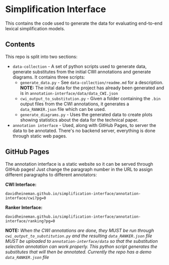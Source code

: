 # Simplification Interface
This contains the code used to generate the data for evaluating end-to-end lexical simplification models.

## Contents
This repo is split into two sections:
- `data-collection` - A set of python scripts used to generate data, generate substitutes from the initial CWI annotations and generate diagrams. It contains three scripts:
    - `generate_data.py` - See `data-collection/readme.md` for a description. **NOTE:** The inital data for the project has already been generated and is in `annotation-interface/data/data_CWI.json`
    - `cwi_output_to_substitution.py` - Given a folder containing the `.bin` output files from the CWI annotations, it generates a `data_RANKER.json` file which can be used.
    - `generate_diagrams.py` - Uses the generated data to create plots showing statistics about the data for the technical paper.
- `annotation interface` - Used, along with GitHub Pages, to server the data to be annotated. There's no backend server, everything is done through static web pages.

## GitHub Pages
The annotation interface is a static website so it can be served through GitHub pages! Just change the paragraph number in the URL to assign different paragraphs to different annotators:

**CWI Interface:** 

    davidheineman.github.io/simplification-interface/annotation-interface/cwi?pg=0

**Ranker Interface:** 

    davidheineman.github.io/simplification-interface/annotation-interface/ranking?pg=0

**NOTE:** *When the CWI annotations are done, they MUST be run through `cwi_output_to_substitution.py` and the resulting `data_RANKER.json` file MUST be uploaded to `annotation-interface/data` so that the substitution selection annotation can work properly. This python script generates the substitutes that will then be annotated. Currently the repo has a demo `data_RANKER.json` file*